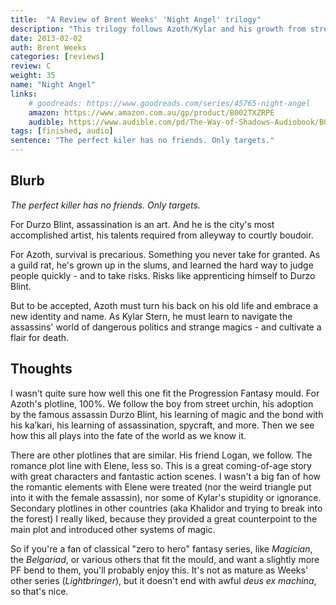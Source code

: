 ```yaml
---
title:  "A Review of Brent Weeks' 'Night Angel' trilogy"
description: "This trilogy follows Azoth/Kylar and his growth from street rat to deadly assassin."
date: 2013-02-02
auth: Brent Weeks
categories: [reviews]
review: C
weight: 35
name: "Night Angel"
links:
    # goodreads: https://www.goodreads.com/series/45765-night-angel
    amazon: https://www.amazon.com.au/gp/product/B002TXZRPE
    audible: https://www.audible.com/pd/The-Way-of-Shadows-Audiobook/B002V0QKG0
tags: [finished, audio]
sentence: "The perfect kiler has no friends. Only targets."
---
```



## Blurb

*The perfect killer has no friends. Only targets.*

For Durzo Blint, assassination is an art. And he is the city's most accomplished artist, his talents required from alleyway to courtly boudoir.

For Azoth, survival is precarious. Something you never take for granted. As a guild rat, he's grown up in the slums, and learned the hard way to judge people quickly - and to take risks. Risks like apprenticing himself to Durzo Blint.

But to be accepted, Azoth must turn his back on his old life and embrace a new identity and name. As Kylar Stern, he must learn to navigate the assassins' world of dangerous politics and strange magics - and cultivate a flair for death.


## Thoughts

I wasn't quite sure how well this one fit the Progression Fantasy mould. For Azoth's plotline, 100%. We follow the boy from street urchin, his adoption by the famous assassin Durzo Blint, his learning of magic and the bond with his ka’kari, his learning of assassination, spycraft, and more. Then we see how this all plays into the fate of the world as we know it.

There are other plotlines that are similar. His friend Logan, we follow. The romance plot line with Elene, less so. This is a great coming-of-age story with great characters and fantastic action scenes. I wasn't a big fan of how the romantic elements with Elene were treated (nor the weird triangle put into it with the female assassin), nor some of Kylar's stupidity or ignorance. Secondary plotlines in other countries (aka Khalidor and trying to break into the forest) I really liked, because they provided a great counterpoint to the main plot and introduced other systems of magic.

So if you're a fan of classical "zero to hero" fantasy series, like *Magician*, the *Belgariad*, or various others that fit the mould, and want a slightly more PF bend to them, you'll probably enjoy this. It's not as mature as Weeks' other series (*Lightbringer*), but it doesn't end with awful *deus ex machina*, so that's nice.

